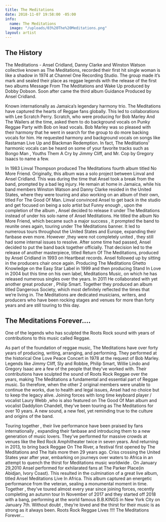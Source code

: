 ```yaml
---
title: The Meditations
date: 2018-11-07 19:58:00 -05:00
info:
  name: The Meditations
  image: "/uploads/03%20The%20Meditations.png"
layout: artist
---
```


## The History

The Meditations - Ansel Cridland, Danny Clarke and Winston Watson collective known as The Meditations, recorded their first hit single woman is like a shadow in 1974 at Channel One Recording Studio. The group made it’s mark and sealed their place as reggae legends with the release of the first two albums Message From The Meditations and Wake Up produced by Dobby Dobson. Soon after came the third album Guidance Produced by Ansel Cridland.

Known internationally as Jamaica’s legendary harmony trio. The Meditations have captured the hearts of Reggae fans globally. This led to collaborations with Lee Scratch Perry. Scratch, who were producing for Bob Marley And The Wailers at the time, asked them to do background vocals on Punky Reggae Party with Bob on lead vocals. Bob Marley was so pleased with their harmony that he went in search for the group to do more backing vocals for him. He requested harmony and background vocals on songs like Rastaman Live Up and Blackman Redemption. In fact, The Meditations’ harmonic vocals can be heard on some of your favorite tracks such as Bongo Man , Youths Them A Cry by Jimmy Cliff, and Mr. Cop by Gregory Isaacs to name a few.

In 1983 Linval Thompson produced The Meditations fourth album titled No More Friend. Originally, this album was a solo project between Linval and Ansel Cridland. This was during the time that Ansel took a break from the band, prompted by a bad leg injury. He remain at home in Jamaica, while his band members Winston Watson and Danny Clarke resided in the United States, where they were touring and also working on an album of their own, titled For The Good Of Man. Linval convinced Ansel to get back in the studio and get focused on being a solo artist but Funny enough , upon the completion of the album , Ansel decided to release it under The Meditations instead of under his solo name of Ansel Meditations. He titled the album No More Friend, which became such a major success , it prompted the band to reunite ones again, touring under The Meditations banner. It led to numerous tours throughout the United States and Europe, expanding their fanbase even more. However ,they were not completely united , they still had some internal issues to resolve. After some time had passed, Ansel decided to put the band back together officially. That decision led to the release of another masterpiece, titled Return Of The Meditations, produced by Ansel Cridland in 1993 on Heartbeat records. Ansel followed up by sitting in the producers chair once again. Producing The Meditations Ghetto Knowledge on the Easy Star Label in 1999 and then producing Stand In Love in 2004 but this time on his own label, Meditations Music, on which he has released numerous singles over the years. In 2011 He collaborated with yet another great producer , Philip Smart. Together they produced an album titled Dangerous Society, which most definitely reflected the times that we’re living in. The Meditations are dedicated musicians, writers, and producers who have been rocking stages and venues for more than forty years and are still touring to this day.

## The Meditations Forever....

One of the legends who has sculpted the Roots Rock sound with years of contributions to this music called Reggae.

As part of the foundation of reggae music, The Meditations have over forty years of producing, writing, arranging, and performing. They performed at the historical One Love Peace Concert in 1978 at the request of Bob Marley. Legends like Jimmy Cliff, Sly and Robbie, Philip Smart, Willie Lindo and Gregory Isaac are a few of the people that they’ve worked with. Their contributions have sculpted the sound of Roots Rock Reggae over the years, making The Meditations a fundamental and essential part of Reggae music. So therefore, when the other 2 original members were unable to continue the works, due to health and legal issues, Ansel had no choice but to keep the legacy alive. Joining forces with long time keyboard player / vocalist Laury Webb ,who is also featured on The Good Of Man album and vocalist Daddylion Chandell, they’ve been touring as The Meditations for over 10 years. A new sound, a new feel, yet reminding true to the culture and origins of the band.

Touring together , their live performance have been praised by fans internationally , expanding their fanbase and introducing them to a new generation of music lovers. They’ve performed for massive crowds at venues like the Red Rock Amphitheater twice in seven years. And returning in 2013, to bring back Reggae On The River, a festival first opened by The Meditations and The Itals more then 29 years ago. Criss crossing the United States year after year, embarking on journeys over waters to Africa in an attempt to quench the thirst for Meditations music worldwide . On January 29,2010 Ansel performed for exhilarated fans at The Parker Place(in Abidjan, Ivory Coast). This resulted in the culmination of a great live album, titled Ansel Meditations Live In Africa. This album captured an energetic performance from the veteran, sealing a monumental moment in time. Together , they’ve toured almost every year since joining forces, recently completing an autumn tour In November of 2017 and they started off 2018 with a bang, performing at the world famous B.B.KINGS in New York City on January 7th. Without doubt , they’re loved and the thirst for their music is as strong as it always been. Roots Rock Reggae Lives !!!! The Meditations Forever...